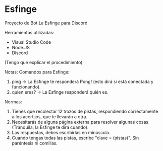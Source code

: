 # Esfinge
Proyecto de Bot La Esfinge para Discord

Herramientas utilizadas:
  - Visual Studio Code
  - Node.JS
  - Discord
  
  (Tengo que explicar el procedimiento)

Notas:
Comandos para Esfinge:
1. ping -> La Esfinge te responderá Pong! (esto dirá si está conectada y funcionando).
2. quien eres? -> La Esfinge responderá quién es.

Normas:
1. Tienes que recolectar 12 trozos de pistas, respondiendo correctamente a los acertijos, que te llevarán a otra.
2. Necesitarás de alguna página externa para resolver algunas cosas. (Tranquila, la Esfinge te dirá cuando).
3. Las respuestas, debes escribirlas en minúscula.
4. Cuando tengas todas las pistas, escribe "clave = (pistas)". Sin paréntesis ni comillas.
